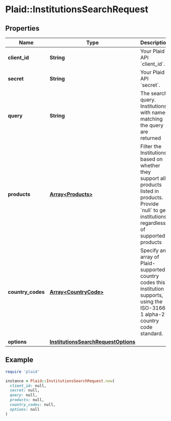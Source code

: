 # Plaid::InstitutionsSearchRequest

## Properties

| Name | Type | Description | Notes |
| ---- | ---- | ----------- | ----- |
| **client_id** | **String** | Your Plaid API &#x60;client_id&#x60;. | [optional] |
| **secret** | **String** | Your Plaid API &#x60;secret&#x60;. | [optional] |
| **query** | **String** | The search query. Institutions with names matching the query are returned |  |
| **products** | [**Array&lt;Products&gt;**](Products.md) | Filter the Institutions based on whether they support all products listed in products. Provide &#x60;null&#x60; to get institutions regardless of supported products |  |
| **country_codes** | [**Array&lt;CountryCode&gt;**](CountryCode.md) | Specify an array of Plaid-supported country codes this institution supports, using the ISO-3166-1 alpha-2 country code standard.  |  |
| **options** | [**InstitutionsSearchRequestOptions**](InstitutionsSearchRequestOptions.md) |  | [optional] |

## Example

```ruby
require 'plaid'

instance = Plaid::InstitutionsSearchRequest.new(
  client_id: null,
  secret: null,
  query: null,
  products: null,
  country_codes: null,
  options: null
)
```

